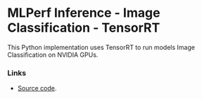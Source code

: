 # MLPerf Inference - Image Classification - TensorRT

This Python implementation uses TensorRT to run models Image Classification on NVIDIA GPUs.

### Links
- [Source code](https://github.com/ctuning/ck-mlperf/tree/master/program/image-classification-tensorrt-loadgen-py).
